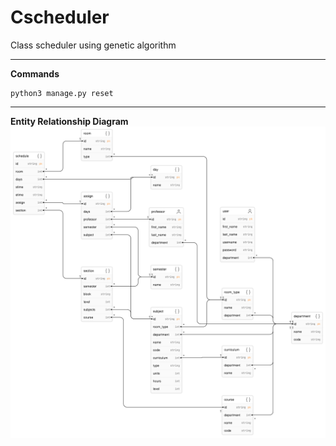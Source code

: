 # Cscheduler
Class scheduler using genetic algorithm
***
**Commands**
```
python3 manage.py reset
```
***
**Entity Relationship Diagram**
![Entity Relationship Diagram](images/entity-relationship-diagram.png)
